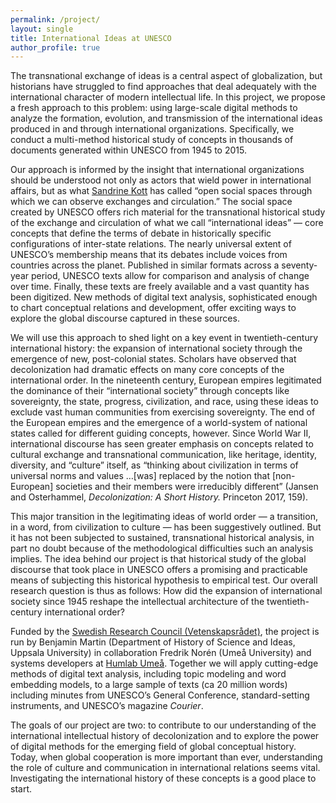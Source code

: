 ```yaml
---
permalink: /project/
layout: single
title: International Ideas at UNESCO
author_profile: true
---
```


The transnational exchange of ideas is a central aspect of globalization, but historians have struggled to find approaches that deal adequately with the international character of modern intellectual life. In this project, we propose a fresh approach to this problem: using large-scale digital methods to analyze the formation, evolution, and transmission of the international ideas produced in and through international organizations. Specifically, we conduct a multi-method historical study of concepts in thousands of documents generated within UNESCO from 1945 to 2015. 

Our approach is informed by the insight that international organizations should be understood not only as actors that wield power in international affairs, but as what [Sandrine Kott](https://zeithistorische-forschungen.de/3-2011/4563) has called “open social spaces through which we can observe exchanges and circulation.” The social space created by UNESCO offers rich material for the transnational historical study of the exchange and circulation of what we call “international ideas” — core concepts that define the terms of debate in historically specific configurations of inter-state relations. The nearly universal extent of UNESCO’s membership means that its debates include voices from countries across the planet. Published in similar formats across a seventy-year period, UNESCO texts allow for comparison and analysis of change over time. Finally, these texts are freely available and a vast quantity has been digitized. New methods of digital text analysis, sophisticated enough to chart conceptual relations and development, offer exciting ways to explore the global discourse captured in these sources.

We will use this approach to shed light on a key event in twentieth-century international history: the expansion of international society through the emergence of new, post-colonial states. Scholars have observed that decolonization had dramatic effects on many core concepts of the international order. In the nineteenth century, European empires legitimated the dominance of their “international society” through concepts like sovereignty, the state, progress, civilization, and race, using these ideas to exclude vast human communities from exercising sovereignty. The end of the European empires and the emergence of a world-system of national states called for different guiding concepts, however. Since World War II, international discourse has seen greater emphasis on concepts related to cultural exchange and transnational communication, like heritage, identity, diversity, and “culture” itself, as “thinking about civilization in terms of universal norms and values …[was] replaced by the notion that [non-European] societies and their members were irreducibly different” (Jansen and Osterhammel, _Decolonization: A Short History._ Princeton 2017, 159). 

This major transition in the legitimating ideas of world order — a transition, in a word, from civilization to culture — has been suggestively outlined. But it has not been subjected to sustained, transnational historical analysis, in part no doubt because of the methodological difficulties such an analysis implies. The idea behind our project is that historical study of the global discourse that took place in UNESCO offers a promising and practicable means of subjecting this historical hypothesis to empirical test. Our overall research question is thus as follows: How did the expansion of international society since 1945 reshape the intellectual architecture of the twentieth-century international order? 

Funded by the [Swedish Research Council (Vetenskapsrådet)](https://www.vr.se/english), the project is run by Benjamin Martin (Department of History of Science and Ideas, Uppsala University) in collaboration Fredrik Norén (Umeå University) and systems developers at [Humlab Umeå](https://www.umu.se/en/humlab/). Together we will apply cutting-edge methods of digital text analysis, including topic modeling and word embedding models, to a large sample of texts (ca 20 million words) including minutes from UNESCO’s General Conference, standard-setting instruments, and UNESCO’s magazine _Courier_.

The goals of our project are two: to contribute to our understanding of the international intellectual history of decolonization and to explore the power of digital methods for the emerging field of global conceptual history. Today, when global cooperation is more important than ever, understanding the role of culture and communication in international relations seems vital. Investigating the international history of these concepts is a good place to start.
